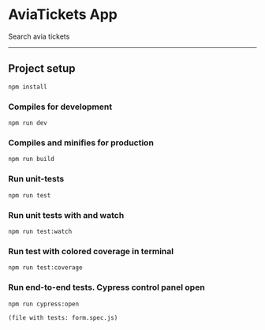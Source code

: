 # AviaTickets App

Search avia tickets

---

## Project setup

```
npm install
```

### Compiles for development

```
npm run dev
```

### Compiles and minifies for production

```
npm run build
```

### Run unit-tests

```
npm run test
```

### Run unit tests with and watch

```
npm run test:watch
```

### Run test with colored coverage in terminal

```
npm run test:coverage
```

### Run end-to-end tests. Cypress control panel open

```
npm run cypress:open

(file with tests: form.spec.js)
```
